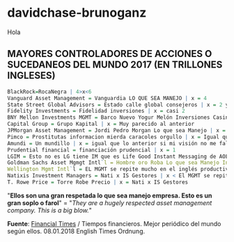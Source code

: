 # davidchase-brunoganz
Hola
## MAYORES CONTROLADORES DE ACCIONES O SUCEDANEOS DEL MUNDO 2017 (EN TRILLONES INGLESES)
```R
BlackRock=RocaNegra | 4>x<6
Vanguard Asset Management = Vanguardia LO QUE SEA MANEJO | x = 4
State Street Global Advisors = Estado calle global consejeros | x = 2 y pico
Fidelity Investments = Fidelidad inversiones | x = casi 2
BNY Mellon Investments MGMT = Barco Nuevo Yogur Melón Inversiones Casino en las vegas famoso por sus combates de boxeo. Mi padre me trajo una tarjeta del hotel | 1,5 > x < casi 2
Capital Group = Grupo Kapital | x = Muy parecido al anterior
JPMorgan Asset Management = Jordi Pedro Morgan Lo que sea Manejo | x = igual a lo anterior en algunos decimas de trillon de euros
Pimco = Prostitutas informacion mierda caracoles orgullo | x = Igual que lo anterior si mi visión no me falla
Amundi = Un mundillo | x = igual que lo anterior si mi visión no me falla
Prudential financial = financiación prudencial | x = 1
LGIM = Esto no es LG tiene IM que es Life Good Instant Messaging de AOL | x < 1
Goldman Sachs Asset Mgmgt Intl`l = Hombre oro Roba Lo que sea Manejo Internacional | x < Life Good Instant Messaging de AOL
Wellington Mgmt Intl`l = EL MGMT se repite mucho en el inglés productivo | x < Hombre oro
Natixis Investment Managers = Nati x IS Gestores | x < El MGMT se repite mucho en el inglés productivo
T. Rowe Price = Torre Robe Precio | x = Nati x IS Gestores
```
"**Ellos son una gran respetada lo que sea manejo empresa. Esto es un gran soplo o farol**" = "*They are a hugely respected asset management company. This is a big blow.*"

**Fuente**: [Financial Times](ft.com) / Tiempos financieros. Mejor periódico del mundo según ellos. 
08.01.2018 English Times Ordnung.
